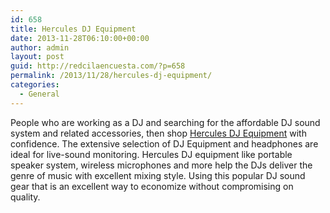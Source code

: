 ```yaml
---
id: 658
title: Hercules DJ Equipment
date: 2013-11-28T06:10:00+00:00
author: admin
layout: post
guid: http://redcilaencuesta.com/?p=658
permalink: /2013/11/28/hercules-dj-equipment/
categories:
  - General
---
```

People who are working as a DJ and searching for the affordable DJ sound system and related accessories, then shop [Hercules DJ Equipment](http://www.guitarcenter.com/Hercules,DJ-Gear-Pro-Audio.gc) with confidence. The extensive selection of DJ Equipment and headphones are ideal for live-sound monitoring. Hercules DJ equipment like portable speaker system, wireless microphones and more help the DJs deliver the genre of music with excellent mixing style. Using this popular DJ sound gear that is an excellent way to economize without compromising on quality.